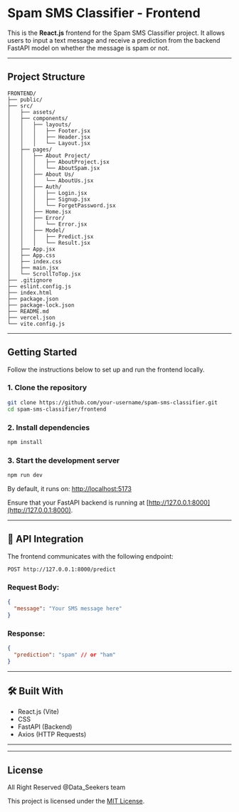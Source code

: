
#  Spam SMS Classifier - Frontend

This is the **React.js** frontend for the Spam SMS Classifier project. It allows users to input a text message and receive a prediction from the backend FastAPI model on whether the message is spam or not.

---

## Project Structure

```
FRONTEND/
├── public/
├── src/
│   ├── assets/
│   ├── components/
│   │   ├── layouts/
│   │   │   ├── Footer.jsx
│   │   │   ├── Header.jsx
│   │   │   └── Layout.jsx
│   ├── pages/
│   │   ├── About Project/
│   │   │   ├── AboutProject.jsx
│   │   │   └── AboutSpam.jsx
│   │   ├── About Us/
│   │   │   └── AboutUs.jsx
│   │   ├── Auth/
│   │   │   ├── Login.jsx
│   │   │   ├── Signup.jsx
│   │   │   └── ForgetPassword.jsx
│   │   ├── Home.jsx
│   │   ├── Error/
│   │   │   └── Error.jsx
│   │   ├── Model/
│   │   │   ├── Predict.jsx
│   │   │   └── Result.jsx
│   ├── App.jsx
│   ├── App.css
│   ├── index.css
│   ├── main.jsx
│   └── ScrollToTop.jsx
├── .gitignore
├── eslint.config.js
├── index.html
├── package.json
├── package-lock.json
├── README.md
├── vercel.json
└── vite.config.js
```

---

##  Getting Started

Follow the instructions below to set up and run the frontend locally.

### 1. Clone the repository

```bash
git clone https://github.com/your-username/spam-sms-classifier.git
cd spam-sms-classifier/frontend
```

### 2. Install dependencies

```bash
npm install
```

### 3. Start the development server

```bash
npm run dev
```

By default, it runs on: [http://localhost:5173](http://localhost:5173)

Ensure that your FastAPI backend is running at [http://127.0.0.1:8000](http://127.0.0.1:8000).

---

## 🔗 API Integration

The frontend communicates with the following endpoint:

```
POST http://127.0.0.1:8000/predict
```

### Request Body:

```json
{
  "message": "Your SMS message here"
}
```

### Response:

```json
{
  "prediction": "spam" // or "ham"
}
```

---

## 🛠 Built With

- React.js (Vite)
- CSS
- FastAPI (Backend)
- Axios (HTTP Requests)

---


---

##  License
All Right Reserved @Data_Seekers team

This project is licensed under the [MIT License](https://opensource.org/licenses/MIT).
